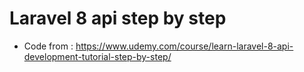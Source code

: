 # Laravel 8 api step by step
- Code from : https://www.udemy.com/course/learn-laravel-8-api-development-tutorial-step-by-step/
